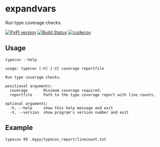 expandvars
==========
Run type coverage checks.

[![PyPI version](https://img.shields.io/pypi/v/typecov.svg)](https://pypi.org/project/typecov)
[![Build Status](https://travis-ci.org/sayanarijit/typecov.svg?branch=master)](https://travis-ci.org/sayanarijit/typecov)
[![codecov](https://codecov.io/gh/sayanarijit/typecov/branch/master/graph/badge.svg)](https://codecov.io/gh/sayanarijit/typecov)

Usage
-----
```
typecov --help
```

```
usage: typecov [-h] [-V] coverage reportfile

Run type coverage checks.

positional arguments:
  coverage       Minimum coverage required.
  reportfile     Path to the type coverage report with line counts.

optional arguments:
  -h, --help     show this help message and exit
  -V, --version  show program's version number and exit
```

Example
-------
```
typecov 99 .mypy/typecov_report/linecount.txt
```
